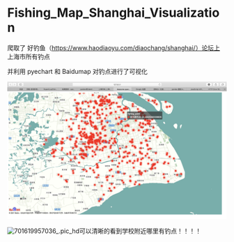 # Fishing_Map_Shanghai_Visualization

爬取了 好钓鱼（https://www.haodiaoyu.com/diaochang/shanghai/）论坛上 上海市所有钓点

并利用 pyechart 和 Baidumap 对钓点进行了可视化

![711619957036_.pic_hd](./pic/711619957036_.pic_hd.jpg)

![701619957036_.pic_hd](./pic/701619957036_.pic_hd.jpg)可以清晰的看到学校附近哪里有钓点！！！！